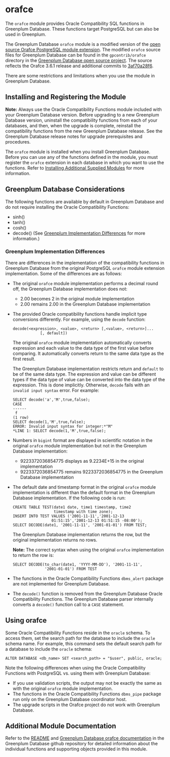 # orafce 

The `orafce` module provides Oracle Compatibility SQL functions in Greenplum Database. These functions target PostgreSQL but can also be used in Greenplum.

The Greenplum Database `orafce` module is a modified version of the [open source Orafce PostgreSQL module extension](https://github.com/orafce/orafce). The modified `orafce` source files for Greenplum Database can be found in the `gpcontrib/orafce` directory in the [Greenplum Database open source project](https://github.com/greenplum-db/gpdb). The source reflects the Orafce 3.6.1 release and additional commits to [3af70a28f6](https://github.com/orafce/orafce/tree/3af70a28f6ab81f43c990fb5661df99a37328b8a).

There are some restrictions and limitations when you use the module in Greenplum Database.

## <a id="topic_reg"></a>Installing and Registering the Module 

**Note:** Always use the Oracle Compatibility Functions module included with your Greenplum Database version. Before upgrading to a new Greenplum Database version, uninstall the compatibility functions from each of your databases, and then, when the upgrade is complete, reinstall the compatibility functions from the new Greenplum Database release. See the Greenplum Database release notes for upgrade prerequisites and procedures.

The `orafce` module is installed when you install Greenplum Database. Before you can use any of the functions defined in the module, you must register the `orafce` extension in each database in which you want to use the functions. Refer to [Installing Additional Supplied Modules](../../install_guide/install_modules.html) for more information.

## <a id="topic_mpp"></a>Greenplum Database Considerations 

The following functions are available by default in Greenplum Database and do not require installing the Oracle Compatibility Functions:

-   sinh\(\)
-   tanh\(\)
-   cosh\(\)
-   decode\(\) \(See [Greenplum Implementation Differences](#topic3) for more information.\)

### <a id="topic3"></a>Greenplum Implementation Differences 

There are differences in the implementation of the compatibility functions in Greenplum Database from the original PostgreSQL `orafce` module extension implementation. Some of the differences are as follows:

-   The original `orafce` module implementation performs a decimal round off, the Greenplum Database implementation does not:
    -   2.00 becomes 2 in the original module implementation
    -   2.00 remains 2.00 in the Greenplum Database implementation
-   The provided Oracle compatibility functions handle implicit type conversions differently. For example, using the `decode` function:

    ```
    decode(<expression>, <value>, <return> [,<value>, <return>]...
                [, default])
    ```

    The original `orafce` module implementation automatically converts expression and each value to the data type of the first value before comparing. It automatically converts return to the same data type as the first result.

    The Greenplum Database implementation restricts return and `default` to be of the same data type. The expression and value can be different types if the data type of value can be converted into the data type of the expression. This is done implicitly. Otherwise, `decode` fails with an `invalid input syntax` error. For example:

    ```
    SELECT decode('a','M',true,false);
    CASE
    ------
     f
    (1 row)
    SELECT decode(1,'M',true,false);
    ERROR: Invalid input syntax for integer:*"M" 
    *LINE 1: SELECT decode(1,'M',true,false);
    ```

-   Numbers in `bigint` format are displayed in scientific notation in the original `orafce` module implementation but not in the Greenplum Database implementation:
    -   9223372036854775 displays as 9.2234E+15 in the original implementation
    -   9223372036854775 remains 9223372036854775 in the Greenplum Database implementation
-   The default date and timestamp format in the original `orafce` module implementation is different than the default format in the Greenplum Database implementation. If the following code is run:

    ```
    CREATE TABLE TEST(date1 date, time1 timestamp, time2 
                      timestamp with time zone);
    INSERT INTO TEST VALUES ('2001-11-11','2001-12-13 
                     01:51:15','2001-12-13 01:51:15 -08:00');
    SELECT DECODE(date1, '2001-11-11', '2001-01-01') FROM TEST;
    ```

    The Greenplum Database implementation returns the row, but the original implementation returns no rows.

    **Note:** The correct syntax when using the original `orafce` implementation to return the row is:

    ```
    SELECT DECODE(to_char(date1, 'YYYY-MM-DD'), '2001-11-11', 
                  '2001-01-01') FROM TEST
    ```

-   The functions in the Oracle Compatibility Functions `dbms_alert` package are not implemented for Greenplum Database.
-   The `decode()` function is removed from the Greenplum Database Oracle Compatibility Functions. The Greenplum Database parser internally converts a `decode()` function call to a `CASE` statement.

## <a id="topic_using"></a>Using orafce 

Some Oracle Compatibility Functions reside in the `oracle` schema. To access them, set the search path for the database to include the `oracle` schema name. For example, this command sets the default search path for a database to include the `oracle` schema:

```
ALTER DATABASE <db_name> SET <search_path> = "$user", public, oracle;
```

Note the following differences when using the Oracle Compatibility Functions with PostgreSQL vs. using them with Greenplum Database:

-   If you use validation scripts, the output may not be exactly the same as with the original `orafce` module implementation.
-   The functions in the Oracle Compatibility Functions `dbms_pipe` package run only on the Greenplum Database coordinator host.
-   The upgrade scripts in the Orafce project do not work with Greenplum Database.

## <a id="topic_info"></a>Additional Module Documentation 

Refer to the [README](https://github.com/greenplum-db/gpdb/tree/main/gpcontrib/orafce/README.asciidoc) and [Greenplum Database orafce documentation](https://github.com/greenplum-db/gpdb/tree/main/gpcontrib/orafce/doc/orafce_documentation) in the Greenplum Database github repository for detailed information about the individual functions and supporting objects provided in this module.

